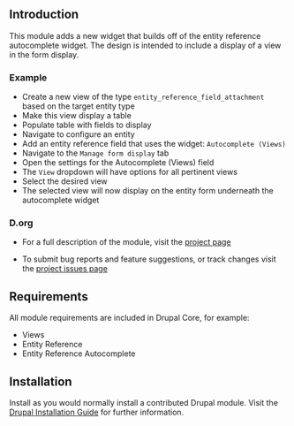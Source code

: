 Introduction
-------------
This module adds a new widget that builds off of the entity reference autocomplete widget. The design is intended to include a display of a view in the form display.

### Example
- Create a new view of the type `entity_reference_field_attachment` based on the target entity type
- Make this view display a table
- Populate table with fields to display
- Navigate to configure an entity
- Add an entity reference field that uses the widget: `Autocomplete (Views)`
- Navigate to the `Manage form display` tab
- Open the settings for the Autocomplete (Views) field
- The `View` dropdown will have options for all pertinent views
- Select the desired view
- The selected view will now display on the entity form underneath the autocomplete widget


### D.org
* For a full description of the module, visit the [project page](https://www.drupal.org/project/entity_reference_views)

* To submit bug reports and feature suggestions, or track changes visit
  the [project issues page](https://www.drupal.org/project/issues/entity_reference_views)

Requirements
-------------

All module requirements are included in Drupal Core, for example:

* Views
* Entity Reference
* Entity Reference Autocomplete

Installation
-------------

Install as you would normally install a contributed Drupal module. Visit
the [Drupal Installation Guide](https://www.drupal.org/node/1897420) for further information.

